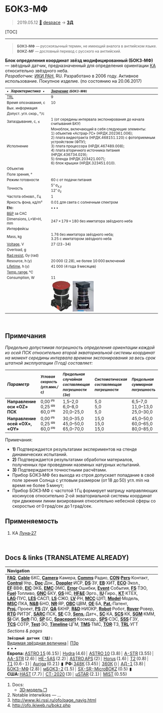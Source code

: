 # БОКЗ-МФ
> 2019.05.12 [🚀](../index/index.md) [despace](index.md) → **[ЗД](sensor.md)**

[TOC]

---

> <small>**БОКЗ‑МФ** — русскоязычный термин, не имеющий аналога в английском языке. **BOKZ‑MF** — дословный перевод с русского на английский.</small>

**Блок определения координат звёзд модифицированный (БОКЗ‑МФ)** — звёздный датчик, предназначенный для определения ориентации [КА](sc.md) относительно звёздного неба.  
*Разработчик:* [ИКИ РАН](zz_iki_ras.md), RU. Разработано в 2006 году. Активное использование. Покупное изделие. (по состоянию на 20.06.2017)

<small>

|*•    Характеристика    •*|*[Значение](si.md) <small>(БОКЗ-МФ)</small>*|
|:--|:--|
|[TRL](trl.md)|9|
|Время опознавания, с|10|
|Вых. информация| |
|Допуст. угл. скор., °/с| |
|Запаздывание, с, ≤|1 (от середины интервала экспонирования до начала считывания БКУ)|
|Исполнение|Моноблок, включающий в себя следующие элементы:<br> 1) объектив «Астрар‑7С» (НРДК.202361.006);<br> 2) плата видеотракта (НРДК.468151.120) с фотоприемным устройством (ФПУ);<br> 3) плата процессора (НРДК.467489.008);<br> 4) плата вторичного источника питания (НРДК.436734.029);<br> 5) бленда (НРДК.203421.007);<br> 6) блок крышки (НРДК.323451.010).|
|Объектив| |
|Поле зрения, °| |
|Режим готовности|60 с от подачи питания|
|Точность|5″ σ<sub>x,y</sub><br> 12″ σ<sub>z</sub>|
|Частота обновл., Гц|1|
|Яркость фона, кд/m²|0.01 для света с солнечным спектром|
|**Etc:**|• • •|
|[ВБР](qa.md) за САС| |
|Dimensions, L×W×H, mm|247 × 179 × 180 без имитатора звёздного неба|
|Интерфейсы| |
|Mass, kg|1.76 без имитатора звёздного неба;<br> 3.25 с имитатором звёздного неба|
|[Voltage](voltage.md), V|27 (23 ‑ 34)|
|Overload, g| |
|[Rad.resist](ion_rad.md), Gy (rad)| |
|Resource, h (y)|20 000 (2.28), не более 10 000 включений|
|[Lifetime](lifetime.md), h (y)|41 000 (4 года 9 месяцев)|
|[Temp. range](tcs.md), ℃| |
|Consumption, W|11|
| |[![](f/sensor/b/bokz-mf_pic1_thumb.jpg)](f/sensor/b/bokz-mf_pic1.jpg) [![](f/sensor/b/bokz-mf_pic2_thumb.jpg)](f/sensor/b/bokz-mf_pic2.jpg)|

</small>



<p style="page-break-after:always"> </p>

## Примечания
*Предельно допустимая погрешность определения ориентации каждой из осей ПСК относительно второй экваториальной системы координат на момент середины интервала времени экспонирования за весь срок штатной эксплуатации (1 год) составляет:*

|*Параметр*|<small>*Угловая скорость (угл.мин./с)*|<small>*Предельная случайная составляющая погрешности (3σ)*|<small>*Систематическая составляющая погрешности*|<small>*Предельная суммарная погрешность*|
|:--|:--|:--|:--|:--|
|**Направление оси «OZ» ПСК**|0,00 **⁽¹⁾**<br> 0,25 **⁽²⁾**<br> 60,0 **⁽³⁾**|1,5–2,0<br> 6,0–8,0<br> 20,0–25,0|5,0<br> 5,0<br> 5,0|6,5–7,0<br> 11,0–13,0<br> 25,0–30,0|
|**Направление осей «OХ», «OY»**|0,00 **⁽¹⁾**<br> 0,25 **⁽²⁾**<br> 60,0 **⁽³⁾**|30,0–35,0<br> 45,0–50,0<br> 65,0–70,0|15,0<br> 15,0<br> 15,0|45,0–50,0<br> 60,0–65,0<br> 80,0–85,0|

Примечания:

   - **1)** Подтверждается результатами экспериментов на стенде динамических испытаний.
   - **2)** Подтверждается результатами обработки материалов, полученных при проведении наземных натурных испытаний.
   - **3)** Подтверждается точностными расчётами.
   - Прибор БОКЗ‑МФ без выхода из строя допускает попадание в своё поле зрения Солнца с угловым размером (от 18 до 50) угл. min на время не более 5 минут;
   - Прибор БОКЗ‑МФ с частотой 1 Гц формирует матрицу направляющих косинусов относительно 2‑ой экваториальной системы координат при движении линии визирования относительно небесной сферы со скоростью от 0 град/сек до 1 град/сек.



## Применяемость
   1. КА [Луна‑27](луна_27.md)



<p style="page-break-after:always"> </p>

## Docs & links (TRANSLATEME ALREADY)
|Navigation|
|:--|
|**[FAQ](faq.md)**, **[Cable](cable.md)**·БКС, **[Camera](cam.md)**·Камера, **[Comms](comms.md)**·Радио, **[CON](contact.md)·[Pers](person.md)**·Контакт, **[Control](control.md)**·Упр., **[Doc](doc.md)**·Док., **[Doppler](doppler.md)**·ИСР, **[DS](ds.md)**·ЗУ, **[EB](eb.md)**·ХИТ, **[ECO](ecology.md)**·Экол., **[EF](ef.md)**·ВВФ, **[ElC](elc.md)**·ЭКБ, **[EMC](emc.md)**·ЭМС, **[Error](error.md)**·Ошибки, **[Event](event.md)**·События, **[FS](fs.md)**·ТЭО, **[Fuel](fuel.md)**·Топливо, **[GNC](gnc.md)**·БКУ, **[GS](scs.md)**·НС, **[HF&E](hfe.md)**·Эрго., **[IU](iu.md)**·Гиро., **[KT](kt.md)**·КТЕХ, **[LAG](lag.md)**·ПУC, **[LES](les.md)**·САСП, **[LS](ls.md)**·СЖО, **[LV](lv.md)**·РН, **[MCC](mcc.md)**·ЦУП, **[Model](model.md)**·Модель, **[MSC](sc.md)**·ПКА, **[N&B](nnb.md)**·БНО, **[NR](nr.md)**·ЯР, **[OBC](obc.md)**·ЦВМ, **[OE](oe.md)**·БА, **[Pat.](патент.md)**·Патент, **[Proj.](project.md)**·Проект, **[PS](ps.md)**·ДУ, **[QA](qa.md)**·БКНР, **[R&D](rnd.md)**·НИОКР, **[Robot](robotics.md)**·Робот, **[Rover](rover.md)**·Ровер, **[RTG](rtg.md)**·РИТЭГ, **[SARC](sarc.md)**·ПСК, **[SE](se.md)**·СЭ, **[Sens.](sensor.md)**·Датч., **[SC](sc.md)**·КА, **[SCS](scs.md)**·КК, **[SGM](sgm.md)**·КММ, **[SI](si.md)**·СИ, **[Soft](soft.md)**·ПО, **[SP](sp.md)**·БС, **[Spaceport](spaceport.md)**·Космодр., **[SPS](sps.md)**·СЭС, **[SSS](sss.md)**·ГЗУ, **[TCS](tcs.md)**·СОТР, **[Test](test.md)**·ЭО, **[Timeline](timeline.md)**·ЦГМ, **[TMS](tms.md)**·ТМС, **[TOR](tor.md)**·ТЗ, **[TRL](trl.md)**·УГТ|
|*Sections & pages*|
|**`Звёздный датчик (ЗД):`**<br> [Видимая звёздная величина](app_mag.md)┊ [ПЗр](fov.md)<br>• • •<br> **Европа:** [ASTRO 15](astro_15.md) (6.15)┊ [Hydra](hydra.md) (4.6)┊ [ASTRO 10](astro_10.md) (3.8)┊ [A-STR](a_str.md) (3.55)┊ [AA-STR](aa_str.md) (2.6)┊ [HE-5AS](he_5as.md) (2.2)┊ [ASTRO APS](astro_aps.md) (2)┊ [Horus](horus.md) (1.6)┊ [T2](t2.md) (0.8)┊ [T1](t1.md) (0.6 ‑ 1)┊ [Auriga](auriga.md) (0.21)  ▮  **РФ:** [348К](348k.md) (3.45)┊ [360К](360k.md) ()┊ [АД-1](ad_1.md) (3.8)┊ [БОКЗ-МФ](bokz_mf.md) (2.8)┊ [мБОКЗ-2](мбокз_2.md) (1.5)┊ [SX-SR-MicroBOKZ](sx_sr_microbokz.md) (0.5)  ▮  **США:** [HAST](hast.md) (7.7)┊ [CT-2020](ct_2020.md) (3)┊ [µSTAR](mustar.md) (2.1)┊ [MIST](mist.md) (0.55) |

   1. Docs:
      - [3D‑модель ❐](f/sensor/b/bokz-mf_2011.7z)
   1. Notable interwikies — …
   1. <http://www.iki.rssi.ru/ofo/page_navig.html>
   1. <http://ofo.ikiweb.ru/bokz.php>

